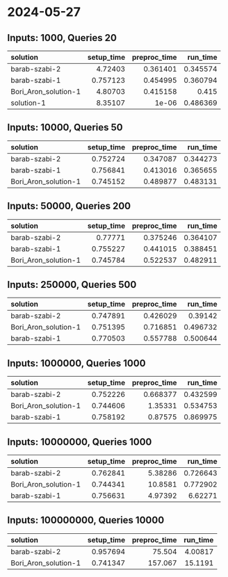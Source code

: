 # 2024-05-27

## Inputs: 1000, Queries 20

| solution             |   setup_time |   preproc_time |   run_time |
|:---------------------|-------------:|---------------:|-----------:|
| barab-szabi-2        |     4.72403  |       0.361401 |   0.345574 |
| barab-szabi-1        |     0.757123 |       0.454995 |   0.360794 |
| Bori_Aron_solution-1 |     4.80703  |       0.415158 |   0.415    |
| solution-1           |     8.35107  |       1e-06    |   0.486369 |

## Inputs: 10000, Queries 50

| solution             |   setup_time |   preproc_time |   run_time |
|:---------------------|-------------:|---------------:|-----------:|
| barab-szabi-2        |     0.752724 |       0.347087 |   0.344273 |
| barab-szabi-1        |     0.756841 |       0.413016 |   0.365655 |
| Bori_Aron_solution-1 |     0.745152 |       0.489877 |   0.483131 |

## Inputs: 50000, Queries 200

| solution             |   setup_time |   preproc_time |   run_time |
|:---------------------|-------------:|---------------:|-----------:|
| barab-szabi-2        |     0.77771  |       0.375246 |   0.364107 |
| barab-szabi-1        |     0.755227 |       0.441015 |   0.388451 |
| Bori_Aron_solution-1 |     0.745784 |       0.522537 |   0.482911 |

## Inputs: 250000, Queries 500

| solution             |   setup_time |   preproc_time |   run_time |
|:---------------------|-------------:|---------------:|-----------:|
| barab-szabi-2        |     0.747891 |       0.426029 |   0.39142  |
| Bori_Aron_solution-1 |     0.751395 |       0.716851 |   0.496732 |
| barab-szabi-1        |     0.770503 |       0.557788 |   0.500644 |

## Inputs: 1000000, Queries 1000

| solution             |   setup_time |   preproc_time |   run_time |
|:---------------------|-------------:|---------------:|-----------:|
| barab-szabi-2        |     0.752226 |       0.668377 |   0.432599 |
| Bori_Aron_solution-1 |     0.744606 |       1.35331  |   0.534753 |
| barab-szabi-1        |     0.758192 |       0.87575  |   0.869975 |

## Inputs: 10000000, Queries 1000

| solution             |   setup_time |   preproc_time |   run_time |
|:---------------------|-------------:|---------------:|-----------:|
| barab-szabi-2        |     0.762841 |        5.38286 |   0.726643 |
| Bori_Aron_solution-1 |     0.744341 |       10.8581  |   0.772902 |
| barab-szabi-1        |     0.756631 |        4.97392 |   6.62271  |

## Inputs: 100000000, Queries 10000

| solution             |   setup_time |   preproc_time |   run_time |
|:---------------------|-------------:|---------------:|-----------:|
| barab-szabi-2        |     0.957694 |         75.504 |    4.00817 |
| Bori_Aron_solution-1 |     0.741347 |        157.067 |   15.1191  |